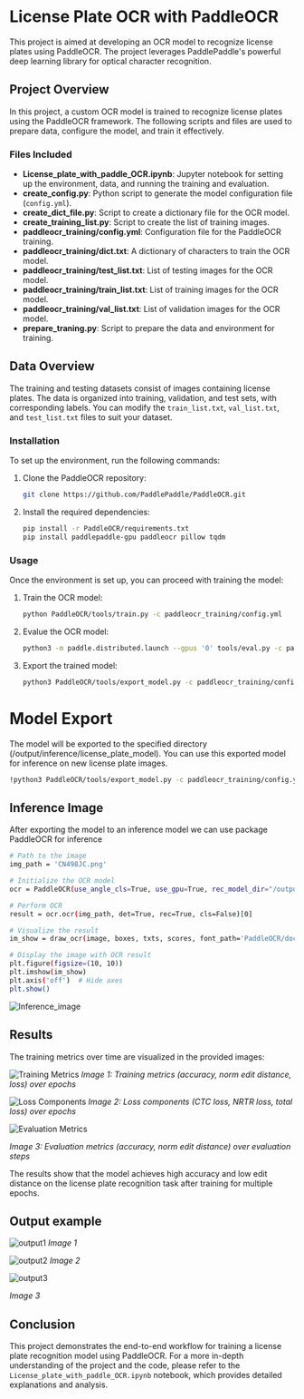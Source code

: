 # License Plate OCR with PaddleOCR

This project is aimed at developing an OCR model to recognize license plates using PaddleOCR. The project leverages PaddlePaddle's powerful deep learning library for optical character recognition.

## Project Overview

In this project, a custom OCR model is trained to recognize license plates using the PaddleOCR framework. The following scripts and files are used to prepare data, configure the model, and train it effectively.

### Files Included
- **License_plate_with_paddle_OCR.ipynb**: Jupyter notebook for setting up the environment, data, and running the training and evaluation.
- **create_config.py**: Python script to generate the model configuration file (`config.yml`).
- **create_dict_file.py**: Script to create a dictionary file for the OCR model.
- **create_training_list.py**: Script to create the list of training images.
- **paddleocr_training/config.yml**: Configuration file for the PaddleOCR training.
- **paddleocr_training/dict.txt**: A dictionary of characters to train the OCR model.
- **paddleocr_training/test_list.txt**: List of testing images for the OCR model.
- **paddleocr_training/train_list.txt**: List of training images for the OCR model.
- **paddleocr_training/val_list.txt**: List of validation images for the OCR model.
- **prepare_traning.py**: Script to prepare the data and environment for training.

## Data Overview

The training and testing datasets consist of images containing license plates. The data is organized into training, validation, and test sets, with corresponding labels. You can modify the `train_list.txt`, `val_list.txt`, and `test_list.txt` files to suit your dataset.

### Installation

To set up the environment, run the following commands:

1. Clone the PaddleOCR repository:
   ```bash
   git clone https://github.com/PaddlePaddle/PaddleOCR.git
   ```
2. Install the required dependencies:
    ```bash
    pip install -r PaddleOCR/requirements.txt
    pip install paddlepaddle-gpu paddleocr pillow tqdm
    ```
### Usage
Once the environment is set up, you can proceed with training the model:

1. Train the OCR model:
    ```bash
    python PaddleOCR/tools/train.py -c paddleocr_training/config.yml
    ```
2. Evalue the OCR model:
    ```bash
    python3 -m paddle.distributed.launch --gpus '0' tools/eval.py -c paddleocr_training/config.yml -o Global.checkpoints=/output/rec_ppocr_v4/best_accuracy
    ```
3. Export the trained model:
    ```bash
    python3 PaddleOCR/tools/export_model.py -c paddleocr_training/config.yml -o Global.pretrained_model=/output/rec_ppocr_v4/best_accuracy  Global.save_inference_dir=/output/inference/license_plate_model
    ```

# Model Export
The model will be exported to the specified directory (/output/inference/license_plate_model). You can use this exported model for inference on new license plate images.

```bash
!python3 PaddleOCR/tools/export_model.py -c paddleocr_training/config.yml -o Global.pretrained_model=/output/rec_ppocr_v4/best_accuracy  Global.save_inference_dir=/output/inference/license_plate_mode
```
## Inference Image
After exporting the model to an inference model we can use package PaddleOCR for inference

```bash
# Path to the image
img_path = 'CN498JC.png'

# Initialize the OCR model
ocr = PaddleOCR(use_angle_cls=True, use_gpu=True, rec_model_dir="/output/inference/license_plate_mode/inference")

# Perform OCR
result = ocr.ocr(img_path, det=True, rec=True, cls=False)[0]

# Visualize the result
im_show = draw_ocr(image, boxes, txts, scores, font_path='PaddleOCR/doc/fonts/simfang.ttf', drop_score=0.7)

# Display the image with OCR result
plt.figure(figsize=(10, 10))
plt.imshow(im_show)
plt.axis('off')  # Hide axes
plt.show()
```
![Inference_image](Inference_image.png)

## Results
The training metrics over time are visualized in the provided images:

![Training Metrics](Training_accuracy.png)
*Image 1: Training metrics (accuracy, norm edit distance, loss) over epochs*

![Loss Components](Loss_Components.png)
*Image 2: Loss components (CTC loss, NRTR loss, total loss) over epochs*

![Evaluation Metrics](Evaluation_Metrics.png)

*Image 3: Evaluation metrics (accuracy, norm edit distance) over evaluation steps*

The results show that the model achieves high accuracy and low edit distance on the license plate recognition task after training for multiple epochs.

## Output example
![output1](output1.png)
*Image 1*

![output2](output2.png)
*Image 2*

![output3](output3.png)

*Image 3*
## Conclusion
This project demonstrates the end-to-end workflow for training a license plate recognition model using PaddleOCR. For a more in-depth understanding of the project and the code, please refer to the `License_plate_with_paddle_OCR.ipynb` notebook, which provides detailed explanations and analysis.